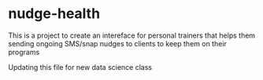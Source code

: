 # nudge-health
This is a project to create an intereface for personal trainers that helps them sending ongoing SMS/snap nudges to clients to keep them on their programs

Updating this file for new data science class
